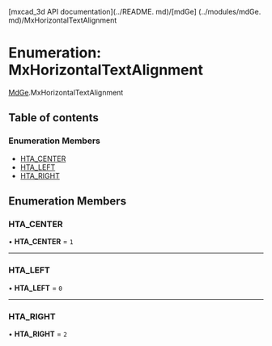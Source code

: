 [mxcad_3d API documentation](../README. md)/[mdGe] (../modules/mdGe. md)/MxHorizontalTextAlignment

# Enumeration: MxHorizontalTextAlignment

[MdGe](../modules/MdGe.md).MxHorizontalTextAlignment

## Table of contents

### Enumeration Members

- [HTA\_CENTER](MdGe.MxHorizontalTextAlignment.md#hta_center)
- [HTA\_LEFT](MdGe.MxHorizontalTextAlignment.md#hta_left)
- [HTA\_RIGHT](MdGe.MxHorizontalTextAlignment.md#hta_right)

## Enumeration Members

### HTA\_CENTER

• **HTA\_CENTER** = ``1``

___

### HTA\_LEFT

• **HTA\_LEFT** = ``0``

___

### HTA\_RIGHT

• **HTA\_RIGHT** = ``2``
